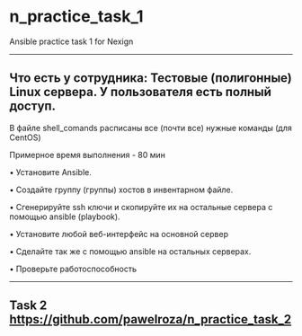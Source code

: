 # n_practice_task_1

Ansible practice task 1 for Nexign

----------------------------------
Что есть у сотрудника: Тестовые (полигонные) Linux сервера. У пользователя есть полный доступ.
----------------------------------

В файле shell_comands расписаны все (почти все) нужные команды (для CentOS)


Примерное время выполнения - 80 мин

• Установите Ansible. 

• Создайте группу (группы) хостов в инвентарном файле. 

• Сгенерируйте ssh ключи и скопируйте их на остальные сервера с помощью ansible (playbook).

• Установите любой веб-интерфейс на основной сервер

• Сделайте так же с помощью ansible на остальных серверах.

• Проверьте работоспособность

-----
Task 2 https://github.com/pawelroza/n_practice_task_2
-----
